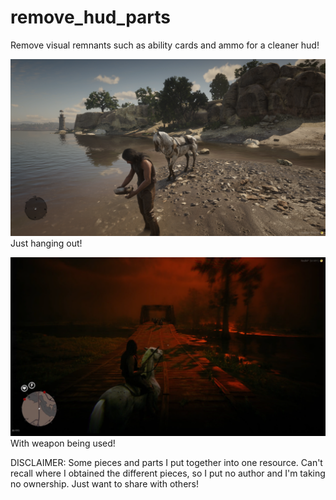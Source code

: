 # remove_hud_parts
Remove visual remnants such as ability cards and ammo for a cleaner hud!

![Sample pic1](https://github.com/Windswept-Horizons/remove_hud_parts/blob/main/pic_without%20weapon.png) Just hanging out!

![Sample pic2](https://github.com/Windswept-Horizons/remove_hud_parts/blob/main/pic_with%20weapon.png) With weapon being used!

DISCLAIMER: 
Some pieces and parts I put together into one resource. 
Can't recall where I obtained the different pieces, so I put no author and I'm taking no ownership.
Just want to share with others! 
